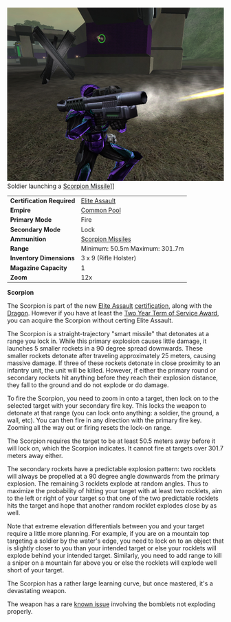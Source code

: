 ![](../images/Scorpion.jpg "fig:Scorpion.jpg") Soldier launching a
[Scorpion Missile](../ammunition/Scorpion_Missile.md)\]\]

|                            |                                                        |
| -------------------------- | ------------------------------------------------------ |
| **Certification Required** | [Elite Assault](../certifications/Elite_Assault.md)    |
| **Empire**                 | [Common Pool](../terminology/Common_Pool.md)           |
| **Primary Mode**           | Fire                                                   |
| **Secondary Mode**         | Lock                                                   |
| **Ammunition**             | [Scorpion Missiles](../ammunition/Scorpion_Missile.md) |
| **Range**                  | Minimum: 50.5m Maximum: 301.7m                         |
| **Inventory Dimensions**   | 3 x 9 (Rifle Holster)                                  |
| **Magazine Capacity**      | 1                                                      |
| **Zoom**                   | 12x                                                    |

**Scorpion**

The Scorpion is part of the new
[Elite Assault](../certifications/Elite_Assault.md)
[certification](../certifications/Certification.md), along with the
[Dragon](Dragon.md). However if you have at least the
[Two Year Term of Service Award](../merits/Term_of_Service.md), you can acquire
the Scorpion without certing Elite Assault.

The Scorpion is a straight-trajectory "smart missile" that detonates at a range
you lock in. While this primary explosion causes little damage, it launches 5
smaller rockets in a 90 degree spread downwards. These smaller rockets detonate
after traveling approximately 25 meters, causing massive damage. If three of
these rockets detonate in close proximity to an infantry unit, the unit will be
killed. However, if either the primary round or secondary rockets hit anything
before they reach their explosion distance, they fall to the ground and do not
explode or do damage.

To fire the Scorpion, you need to zoom in onto a target, then lock on to the
selected target with your secondary fire key. This locks the weapon to detonate
at that range (you can lock onto anything: a soldier, the ground, a wall, etc).
You can then fire in any direction with the primary fire key. Zooming all the
way out or firing resets the lock-on range.

The Scorpion requires the target to be at least 50.5 meters away before it will
lock on, which the Scorpion indicates. It cannot fire at targets over 301.7
meters away either.

The secondary rockets have a predictable explosion pattern: two rocklets will
always be propelled at a 90 degree angle downwards from the primary explosion.
The remaining 3 rocklets explode at random angles. Thus to maximize the
probability of hitting your target with at least two rocklets, aim to the left
or right of your target so that one of the two predictable rocklets hits the
target and hope that another random rocklet explodes close by as well.

Note that extreme elevation differentials between you and your target require a
little more planning. For example, if you are on a mountain top targeting a
soldier by the water's edge, you need to lock on to an object that is slightly
closer to you than your intended target or else your rocklets will explode
behind your intended target. Similarly, you need to add range to kill a sniper
on a mountain far above you or else the rocklets will explode well short of your
target.

The Scorpion has a rather large learning curve, but once mastered, it's a
devastating weapon.

The weapon has a rare [known issue](../etc/Known_Issues.md) involving the
bomblets not exploding properly.

<!--[Category:Weapons](Category:Weapons.md)-->
